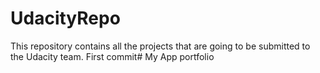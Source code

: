 # UdacityRepo
This repository contains all the projects that are going to be submitted to the Udacity team.
First commit# My App portfolio
